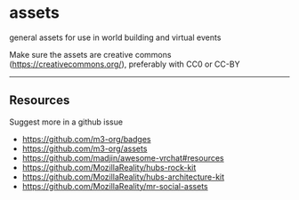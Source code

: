 # assets


general assets for use in world building and virtual events

Make sure the assets are creative commons (https://creativecommons.org/), preferably with CC0 or CC-BY

---

## Resources

Suggest more in a github issue

- https://github.com/m3-org/badges
- https://github.com/m3-org/assets
- https://github.com/madjin/awesome-vrchat#resources
- https://github.com/MozillaReality/hubs-rock-kit
- https://github.com/MozillaReality/hubs-architecture-kit
- https://github.com/MozillaReality/mr-social-assets
